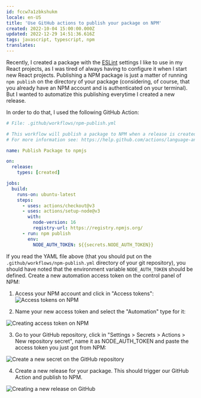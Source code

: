 ```yaml
---
id: fccw7a1zbkshukm
locale: en-US
title: 'Use GitHub actions to publish your package on NPM'
created: 2022-10-04 15:00:00.000Z
updated: 2022-12-29 14:51:36.616Z
tags: javascript, typescript, npm
translates: 
---
```

Recently, I created a package with the [ESLint](https://eslint.org) settings I like to use in my React projects, as I was tired of always having to configure it when I start new React projects. Publishing a NPM package is just a matter of running `npm publish` on the directory of your package (considering, of course, that you already have an NPM account and is authenticated on your terminal). But I wanted to automatize this publishing everytime I created a new release.

In order to do that, I used the following GitHub Action:

```yaml
# File: .github/workflows/npm-publish.yml

# This workflow will publish a package to NPM when a release is created
# For more information see: https://help.github.com/actions/language-and-framework-guides/publishing-nodejs-packages

name: Publish Package to npmjs

on:
  release:
    types: [created]

jobs:
  build:
    runs-on: ubuntu-latest
    steps:
      - uses: actions/checkout@v3
      - uses: actions/setup-node@v3
        with:
          node-version: 16
          registry-url: https://registry.npmjs.org/
      - run: npm publish
        env:
          NODE_AUTH_TOKEN: ${{secrets.NODE_AUTH_TOKEN}}
```

If you read the YAML file above (that you should put on the `.github/workflows/npm-publish.yml` directory of your git repository), you should have noted that the environment variable `NODE_AUTH_TOKEN` should be defined. Create a new automation access token on the control panel of NPM:


1. Access your NPM account and click in "Access tokens":
![Access tokens on NPM](https://dev-to-uploads.s3.amazonaws.com/uploads/articles/hddbdiev3xhhrl0s09km.png)

2. Name your new access token and select the "Automation" type for it:


![Creating access token on NPM](https://dev-to-uploads.s3.amazonaws.com/uploads/articles/4oect8iqd17igcbnrrg1.png)

3. Go to your GitHub repository, click in "Settings > Secrets > Actions > New repository secret", name it as NODE_AUTH_TOKEN and paste the access token you just got from NPM:


![Create a new secret on the GitHub repository](https://dev-to-uploads.s3.amazonaws.com/uploads/articles/wv7pw3j8elyjeoaeehif.png)

4. Create a new release for your package. This should trigger our GitHub Action and publish to NPM.


![Creating a new release on GitHub](https://dev-to-uploads.s3.amazonaws.com/uploads/articles/31fsgle783ujl75stld1.png)
